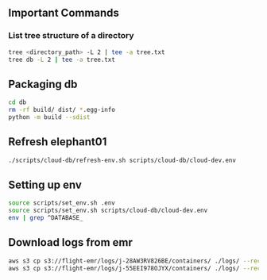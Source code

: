 ## Important Commands

### List tree structure of a directory
```sh
tree <directory_path> -L 2 | tee -a tree.txt  
tree db -L 2 | tee -a tree.txt  
```

## Packaging db
```sh
cd db
rm -rf build/ dist/ *.egg-info
python -m build --sdist
```

## Refresh elephant01
```sh
./scripts/cloud-db/refresh-env.sh scripts/cloud-db/cloud-dev.env
```

## Setting up env
```sh
source scripts/set_env.sh .env
source scripts/set_env.sh scripts/cloud-db/cloud-dev.env
env | grep ^DATABASE_
```

## Download logs from emr
```sh
aws s3 cp s3://flight-emr/logs/j-28AW3RV826BE/containers/ ./logs/ --recursive --region us-east-1
aws s3 cp s3://flight-emr/logs/j-55EEI978OJYX/containers/ ./logs/ --recursive --region us-east-1

```